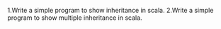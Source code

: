 1.Write a simple program to show inheritance in scala.
2.Write a simple program to show multiple inheritance in scala.
